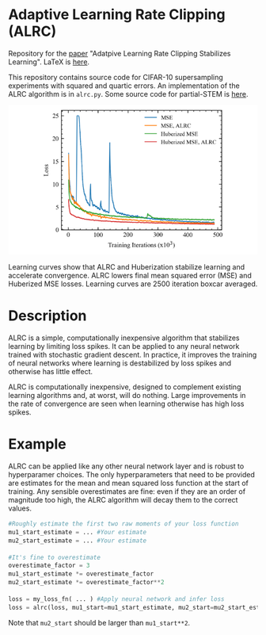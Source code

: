 # Adaptive Learning Rate Clipping (ALRC)

Repository for the [paper](https://arxiv.org/abs/1906.09060) "Adatpive Learning Rate Clipping Stabilizes Learning". LaTeX is [here](https://www.overleaf.com/articles/adaptive-learning-rate-clipping-stabilizes-learning/tssrqcwknfch).

This repository contains source code for CIFAR-10 supersampling experiments with squared and quartic errors. An implementation of the ALRC algorithm is in `alrc.py`. Some source code for partial-STEM is [here](https://github.com/Jeffrey-Ede/partial-STEM).

<p align="center">
  <img src="alrc_stability.png">
</p>

Learning curves show that ALRC and Huberization stabilize learning and accelerate convergence. ALRC lowers final mean squared error (MSE) and Huberized MSE losses. Learning curves are 2500 iteration boxcar averaged.

# Description

ALRC is a simple, computationally inexpensive algorithm that stabilizes learning by limiting loss spikes. It can be applied to any neural network trained with stochastic gradient descent. In practice, it improves the training of neural networks where learning is destabilized by loss spikes and otherwise has little effect.

ALRC is computationally inexpensive, designed to complement existing learning algorithms and, at worst, will do nothing. Large improvements in the rate of convergence are seen when learning otherwise has high loss spikes.

# Example

ALRC can be applied like any other neural network layer and is robust to hyperparamer choices. The only hyperparameters that need to be provided are estimates for the mean and mean squared loss function at the start of training. Any sensible overestimates are fine: even if they are an order of magnitude too high, the ALRC algorithm will decay them to the correct values.

```python
#Roughly estimate the first two raw moments of your loss function
mu1_start_estimate = ... #Your estimate
mu2_start_estimate = ... #Your estimate

#It's fine to overestimate
overestimate_factor = 3 
mu1_start_estimate *= overestimate_factor
mu2_start_estimate *= overestimate_factor**2

loss = my_loss_fn( ... ) #Apply neural network and infer loss
loss = alrc(loss, mu1_start=mu1_start_estimate, mu2_start=mu2_start_estimate) #Apply ALRC
```

Note that `mu2_start` should be larger than `mu1_start**2`.

